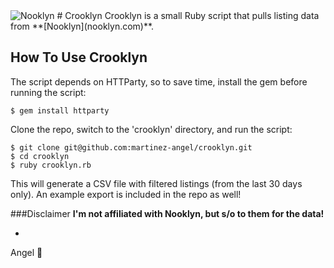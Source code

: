 <img src="https://s3.amazonaws.com/crooklyn/nooklyn.png" alt="Nooklyn">
# Crooklyn
Crooklyn is a small Ruby script that pulls listing data from **[Nooklyn](nooklyn.com)**.

## How To Use Crooklyn

The script depends on HTTParty, so to save time, install the gem before running the script:

```
$ gem install httparty
```

Clone the repo, switch to the 'crooklyn' directory, and run the script:

```
$ git clone git@github.com:martinez-angel/crooklyn.git
$ cd crooklyn
$ ruby crooklyn.rb
```

This will generate a CSV file with filtered listings (from the last 30 days only). An example export is included in the repo as well!

###Disclaimer
**I'm not affiliated with Nooklyn, but s/o to them for the data!**

-
Angel :pray:
